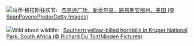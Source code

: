 ![](https://www.bing.com/th?id=OHR.MardiGrasJackson_ZH-CN3456301377_UHD.jpg&w=1000)马蒂·格拉斯狂欢节:&nbsp;&ensp;[杰克逊广场，新奥尔良，路易斯安那州，美国 (© SeanPavonePhoto/Getty Images)](https://www.bing.com/th?id=OHR.MardiGrasJackson_ZH-CN3456301377_UHD.jpg)
<br><br/>
![](https://www.bing.com/th?id=OHR.HornbillPair_EN-US3168408482_UHD.jpg&w=1000)Wild about wildlife:&nbsp;&ensp;[Southern yellow-billed hornbills in Kruger National Park, South Africa (© Richard Du Toit/Minden Pictures)](https://www.bing.com/th?id=OHR.HornbillPair_EN-US3168408482_UHD.jpg)
<br><br/>

